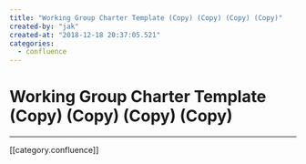 ```yaml
---
title: "Working Group Charter Template (Copy) (Copy) (Copy) (Copy)"
created-by: "jak"
created-at: "2018-12-18 20:37:05.521"
categories:
  - confluence
---
```


# Working Group Charter Template (Copy) (Copy) (Copy) (Copy)


---

[[category.confluence]]
